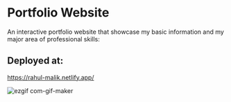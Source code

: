 # Portfolio Website

An interactive portfolio website that showcase my basic information and my major area of professional skills:

## Deployed at: 
https://rahul-malik.netlify.app/

![ezgif com-gif-maker](https://user-images.githubusercontent.com/19267337/105555035-95eabd80-5d2e-11eb-85e9-7cb64c9f505c.gif)
